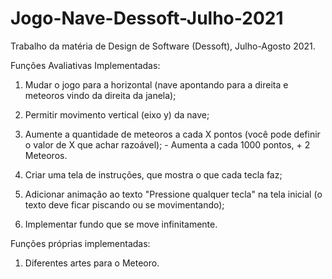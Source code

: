 # Jogo-Nave-Dessoft-Julho-2021
Trabalho da matéria de Design de Software (Dessoft), Julho-Agosto 2021.

Funções Avaliativas Implementadas:
1) Mudar o jogo para a horizontal (nave apontando para a direita e meteoros vindo da direita da janela);

2) Permitir movimento vertical (eixo y) da nave;

3) Aumente a quantidade de meteoros a cada X pontos (você pode definir o valor de X que achar razoável); - Aumenta a cada 1000 pontos, + 2 Meteoros.

4) Criar uma tela de instruções, que mostra o que cada tecla faz;

5) Adicionar animação ao texto "Pressione qualquer tecla" na tela inicial (o texto deve ficar piscando ou se movimentando);

6) Implementar fundo que se move infinitamente.


Funções próprias implementadas:
1) Diferentes artes para o Meteoro.
